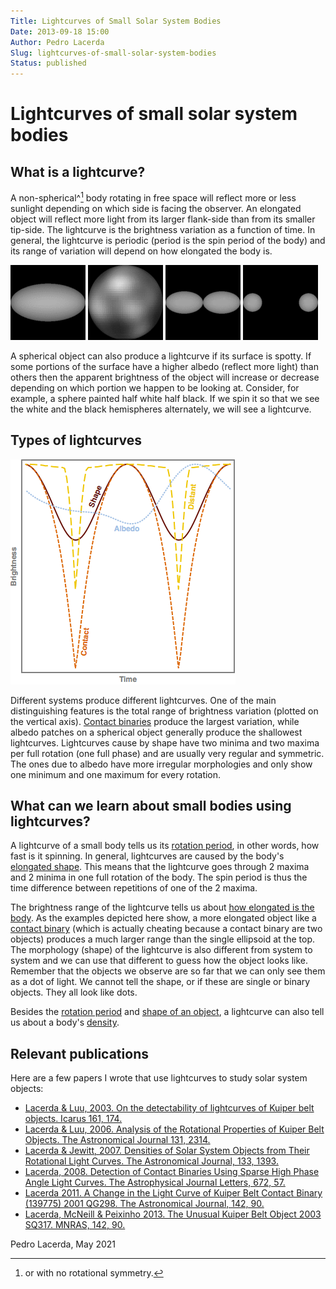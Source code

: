 ```yaml
---
Title: Lightcurves of Small Solar System Bodies
Date: 2013-09-18 15:00
Author: Pedro Lacerda
Slug: lightcurves-of-small-solar-system-bodies
Status: published
---
```


# Lightcurves of small solar system bodies

## What is a lightcurve?


A non-spherical^[^1] body rotating in free space will reflect more or less sunlight depending on which side is facing the observer. An elongated object will reflect more light from its larger flank-side than from its smaller tip-side. The lightcurve is the brightness variation as a function of time. In general, the lightcurve is periodic (period is the spin period of the body) and its range of variation will depend on how elongated the body is.

![1) Non-spherical shape.](figs/2013/09/non-spherical.gif) 
![2) Albedo spots.](figs/2013/09/albedo-spots.gif)
![3) Contact binary.](figs/2013/09/contact-binary.gif)
![4) Distant binary.](figs/2013/09/distant-binary.gif)


A spherical object can also produce a lightcurve if its surface is spotty. If some portions of the surface have a higher albedo (reflect more light) than others then the apparent brightness of the object will increase or decrease depending on which portion we happen to be looking at. Consider, for example, a sphere painted half white half black. If we spin it so that we see the white and the black hemispheres alternately, we will see a lightcurve.

[^1]: or with no rotational symmetry.



## Types of lightcurves





![Types of lightcurves.](figs/2013/09/types-of-lightcurves.png)


Different systems produce different lightcurves. One of the main distinguishing features is the total range of brightness variation (plotted on the vertical axis). [Contact binaries](binaries) produce the largest variation, while albedo patches on a spherical object generally produce the shallowest lightcurves. Lightcurves cause by shape have two minima and two maxima per full rotation (one full phase) and are usually very regular and symmetric. The ones due to albedo have more irregular morphologies and only show one minimum and one maximum for every rotation.





## What can we learn about small bodies using lightcurves?



A lightcurve of a small body tells us its [rotation period](the-rotational-properties-of-kuiper-belt-objects), in other words, how fast is it spinning. In general, lightcurves are caused by the body's [elongated shape](the-shapes-of-kuiper-belt-objects). This means that the lightcurve goes through 2 maxima and 2 minima in one full rotation of the body. The spin period is thus the time difference between repetitions of one of the 2 maxima.



The brightness range of the lightcurve tells us about [how elongated is the body](the-shapes-of-kuiper-belt-objects). As the examples depicted here show, a more elongated object like a [contact binary](binaries) (which is actually cheating because a contact binary are two objects) produces a much larger range than the single ellipsoid at the top. The morphology (shape) of the lightcurve is also different from system to system and we can use that different to guess how the object looks like. Remember that the objects we observe are so far that we can only see them as a dot of light. We cannot tell the shape, or if these are single or binary objects. They all look like dots.



Besides the [rotation period](the-rotational-properties-of-kuiper-belt-objects) and [shape of an object](the-shapes-of-kuiper-belt-objects), a lightcurve can also tell us about a body's [density](density).





## Relevant publications



Here are a few papers I wrote that use lightcurves to study solar system objects:



-   [Lacerda & Luu, 2003. On the detectability of lightcurves of Kuiper belt objects. Icarus 161, 174.](https://ui.adsabs.harvard.edu/#abs/2003Icar..161..174L/abstract)
-   [Lacerda & Luu, 2006. Analysis of the Rotational Properties of Kuiper Belt Objects. The Astronomical Journal 131, 2314.](https://ui.adsabs.harvard.edu/#abs/2006AJ....131.2314L/abstract)
-   [Lacerda & Jewitt, 2007. Densities of Solar System Objects from Their Rotational Light Curves. The Astronomical Journal, 133, 1393.](https://ui.adsabs.harvard.edu/#abs/2007AJ....133.1393L/abstract)
-   [Lacerda, 2008. Detection of Contact Binaries Using Sparse High Phase Angle Light Curves. The Astrophysical Journal Letters, 672, 57.](https://ui.adsabs.harvard.edu/#abs/2008ApJ...672L..57L/abstract)
-   [Lacerda 2011. A Change in the Light Curve of Kuiper Belt Contact Binary (139775) 2001 QG298. The Astronomical Journal, 142, 90.](https://ui.adsabs.harvard.edu/#abs/2011AJ....142...90L/abstract)
-   [Lacerda, McNeill & Peixinho 2013. The Unusual Kuiper Belt Object 2003 SQ317. MNRAS, 142, 90.](https://ui.adsabs.harvard.edu/#abs/2014MNRAS.437.3824L/abstract)

<!-- \* or with no rotational symmetry. -->



Pedro Lacerda, May 2021


